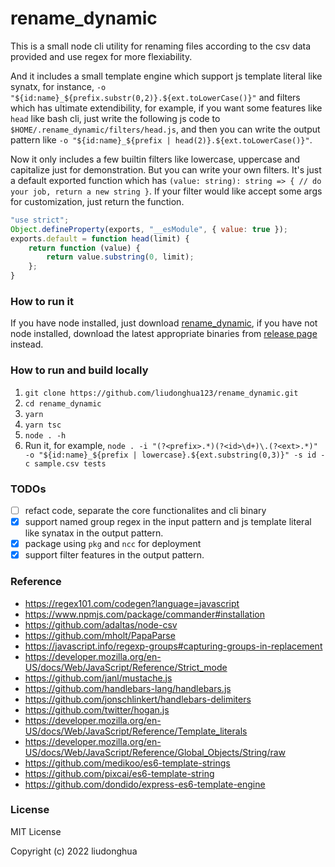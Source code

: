 # rename_dynamic

This is a small node cli utility for renaming files according to the csv data provided and use regex for more flexiability. 

And it includes a small template engine which support js template literal like synatx, for instance, `-o "${id:name}_${prefix.substr(0,2)}.${ext.toLowerCase()}"` and filters which has ultimate extendibility, for example, if you want some features like `head` like bash cli, just write the following js code to `$HOME/.rename_dynamic/filters/head.js`, and then you can write the output pattern like ``-o "${id:name}_${prefix | head(2)}.${ext.toLowerCase()}"``. 

Now it only includes a few builtin filters like lowercase, uppercase and capitalize just for demonstration. But you can write your own filters. It's just a default exported function which has `(value: string): string => { // do your job, return a new string }`. If your filter would like accept some args for customization, just return the function.

```js
"use strict";
Object.defineProperty(exports, "__esModule", { value: true });
exports.default = function head(limit) {
    return function (value) {
        return value.substring(0, limit);
    };
}
```

### How to run it

If you have node installed, just download [rename_dynamic](https://github.com/liudonghua123/rename_dynamic/releases/latest/download/rename_dynamic), if you have not node installed, download the latest appropriate binaries from [release page](https://github.com/liudonghua123/rename_dynamic/releases) instead.

### How to run and build locally

1. `git clone https://github.com/liudonghua123/rename_dynamic.git`
2. `cd rename_dynamic`
3. `yarn`
4. `yarn tsc`
5. `node . -h`
5. Run it, for example, ``node . -i "(?<prefix>.*)(?<id>\d+)\.(?<ext>.*)" -o "${id:name}_${prefix | lowercase}.${ext.substring(0,3)}" -s id -c sample.csv tests``

### TODOs

- [ ] refact code, separate the core functionalites and cli binary
- [x] support named group regex in the input pattern and js template literal like synatax in the output pattern.
- [x] package using `pkg` and `ncc` for deployment
- [x] support filter features in the output pattern.

### Reference


- https://regex101.com/codegen?language=javascript
- https://www.npmjs.com/package/commander#installation
- https://github.com/adaltas/node-csv
- https://github.com/mholt/PapaParse
- https://javascript.info/regexp-groups#capturing-groups-in-replacement
- https://developer.mozilla.org/en-US/docs/Web/JavaScript/Reference/Strict_mode
- https://github.com/janl/mustache.js
- https://github.com/handlebars-lang/handlebars.js
- https://github.com/jonschlinkert/handlebars-delimiters
- https://github.com/twitter/hogan.js
- https://developer.mozilla.org/en-US/docs/Web/JavaScript/Reference/Template_literals
- https://developer.mozilla.org/en-US/docs/Web/JavaScript/Reference/Global_Objects/String/raw
- https://github.com/medikoo/es6-template-strings
- https://github.com/pixcai/es6-template-string
- https://github.com/dondido/express-es6-template-engine

### License

MIT License

Copyright (c) 2022 liudonghua